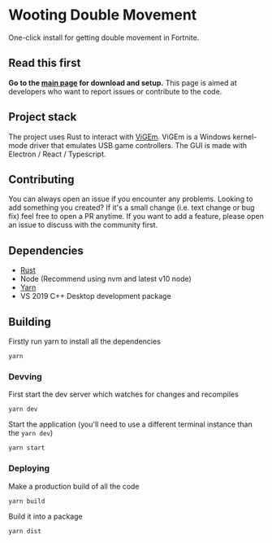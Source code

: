# Wooting Double Movement

One-click install for getting double movement in Fortnite.

## Read this first

**Go to the [main page](https://wooting.io/double-movement) for download and setup.** This page is aimed at developers who want to report issues or contribute to the code.

## Project stack

The project uses Rust to interact with [ViGEm](https://github.com/ViGEm). ViGEm is a Windows kernel-mode driver that emulates USB game controllers. The GUI is made with Electron / React / Typescript.

## Contributing

You can always open an issue if you encounter any problems. Looking to add something you created? If it's a small change (i.e. text change or bug fix) feel free to open a PR anytime. If you want to add a feature, please open an issue to discuss with the community first.

## Dependencies

- [Rust](https://www.rust-lang.org/)
- Node (Recommend using nvm and latest v10 node)
- [Yarn](https://yarnpkg.com/)
- VS 2019 C++ Desktop development package

## Building

Firstly run yarn to install all the dependencies

```
yarn
```

### Devving

First start the dev server which watches for changes and recompiles

```
yarn dev
```

Start the application (you'll need to use a different terminal instance than the `yarn dev`)

```
yarn start
```

### Deploying

Make a production build of all the code

```
yarn build
```

Build it into a package

```
yarn dist
```
